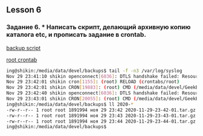 ## Lesson 6

### Задание 6. * Написать скрипт, делающий архивную копию каталога etc, и прописать задание в crontab.

[backup script](./task6_backup.sh)

[root crontab](./screenshot-2020-11-29_23-41-33.png)

```bash
ing@shikin:/media/data/devel/backups$ tail -f -n3 /var/log/syslog
Nov 29 23:41:10 shikin openconnect[6036]: DTLS handshake failed: Resource temporarily unavailable, try again.
Nov 29 23:42:01 shikin cron[1155]: (root) RELOAD (crontabs/root)
Nov 29 23:42:01 shikin CRON[19883]: (root) CMD (/media/data/devel/GeekBrains/basic_linux/task6.sh)
Nov 29 23:42:40 shikin openconnect[6036]: DTLS handshake failed: Resource temporarily unavailable, try again.
Nov 29 23:43:01 shikin CRON[20055]: (root) CMD (/media/data/devel/GeekBrains/basic_linux/task6.sh)
ing@shikin:/media/data/devel/backups$ ll 2020-*
-rw-r--r-- 1 root root 1891994 ноя 29 23:42 2020-11-29-23-42-01.tar.gz
-rw-r--r-- 1 root root 1891994 ноя 29 23:43 2020-11-29-23-43-01.tar.gz
-rw-r--r-- 1 root root 1891994 ноя 29 23:44 2020-11-29-23-44-01.tar.gz
ing@shikin:/media/data/devel/backups$
```
